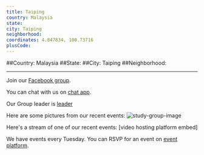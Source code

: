 ```yaml
---
title: Taiping
country: Malaysia
state: 
city: Taiping
neighborhood: 
coordinates: 4.847834, 100.73716
plusCode:
---
```


##Country: Malaysia
##State: 
##City: Taiping
##Neighborhood: 
*****
Join our [Facebook group](https://www.facebook.com/groups/free.code.camp.taiping).

You can chat with us on [chat app]().

Our Group leader is [leader]()

Here are some pictures from our recent events:
![study-group-image]()

Here's a stream of one of our recent events:
[video hosting platform embed]

We have events every Tuesday. You can RSVP for an event on [event platform]().
